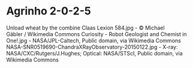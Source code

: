 # Agrinho 2-0-2-5
Unload wheat by the combine Claas Lexion 584.jpg - © Michael Gäbler / Wikimedia Commons
Curiosity - Robot Geologist and Chemist in One!.jpg - NASA/JPL-Caltech, Public domain, via Wikimedia Commons
NASA-SNR0519690-ChandraXRayObservatory-20150122.jpg - X-ray: NASA/CXC/Rutgers/J.Hughes; Optical: NASA/STScI, Public domain, via Wikimedia Commons